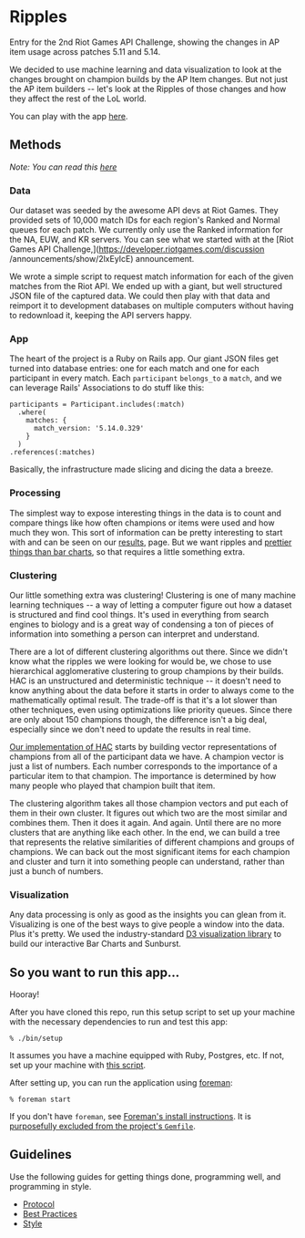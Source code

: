 # Ripples

Entry for the 2nd Riot Games API Challenge, showing the changes in AP item
usage across patches 5.11 and 5.14.

We decided to use machine learning and data visualization to look at the changes
brought on champion builds by the AP Item changes.  But not just the AP item
builders -- let's look at the Ripples of those changes and how they affect the
rest of the LoL world.

You can play with the app [here](http://riot-ripples.herokuapp.com/).

## Methods

*Note: You can read this [here](http://riot-ripples.herokuapp.com/pages/methods)*

### Data

Our dataset was seeded by the awesome API devs at Riot Games.  They provided
sets of 10,000 match IDs for each region's Ranked and Normal queues for each
patch.  We currently only use the Ranked information for the NA, EUW, and KR
servers.  You can see what we started with at the
[Riot Games API Challenge,](https://developer.riotgames.com/discussion
/announcements/show/2lxEyIcE) announcement.

We wrote a simple script to request match information for each of the given
matches from the Riot API.  We ended up with a giant, but well structured JSON
file of the captured data.  We could then play with that data and reimport it
to development databases on multiple computers without having to redownload it,
keeping the API servers happy.

### App

The heart of the project is a Ruby on Rails app.  Our giant JSON files get
turned into database entries: one for each match and one for each participant
in every match.  Each `participant` `belongs_to` a `match`, and we can leverage
Rails' Associations to do stuff like this:

    participants = Participant.includes(:match)
      .where(
        matches: {
          match_version: '5.14.0.329'
        }
      )
    .references(:matches)

Basically, the infrastructure made slicing and dicing the data a breeze.

### Processing

The simplest way to expose interesting things in the data is to count and
compare things like how often champions or items were used and how much they
won.  This sort of information can be pretty interesting to start with and can
be seen on our [results](http://riot-ripples.herokuapp.com/pages/results), page.
But we want ripples and
[prettier things than bar charts](http://riot-ripples.herokuapp.com/pages/explore),
so that requires a little something extra.

### Clustering

Our little something extra was clustering!  Clustering is one of many machine
learning techniques -- a way of letting a computer figure out how a dataset is
structured and find cool things.  It's used in everything from search engines to
biology and is a great way of condensing a ton of pieces of information into
something a person can interpret and understand.

There are a lot of different clustering algorithms out there.  Since we didn't
know what the ripples we were looking for would be, we chose to use hierarchical
agglomerative clustering to group champions by their builds.  HAC is an
unstructured and deterministic technique -- it doesn't need to know anything
about the data before it starts in order to always come to the mathematically
optimal result.  The trade-off is that it's a lot slower than other techniques,
 even using optimizations like priority queues.  Since there are only about 150
champions though, the difference isn't a big deal, especially since we don't
need to update the results in real time.

[Our implementation of HAC](https://github.com/maryschmidt/ripples/blob/master/app/models/concerns/clusterable.rb#L11)
starts by building vector representations of champions from all of the
participant data we have.  A champion vector is just a list of numbers.  Each
number corresponds to the importance of a particular item to that champion.  The
importance is determined by how many people who played that champion built that
item.

The clustering algorithm takes all those champion vectors and put each of them
in their own cluster.  It figures out which two are the most similar and
combines them.  Then it does it again.  And again.  Until there are no more
clusters that are anything like each other.  In the end, we can build a tree
that represents the relative similarities of different champions and groups of
champions.  We can back out the most significant items for each champion and
cluster and turn it into something people can understand, rather than just a
bunch of numbers.

### Visualization

Any data processing is only as good as the insights you can glean from it.
Visualizing is one of the best ways to give people a window into the data.
Plus it's pretty.  We used the industry-standard
[D3 visualization library](https://github.com/mbostock/d3)
to build our interactive Bar Charts and Sunburst.

## So you want to run this app...

Hooray!

After you have cloned this repo, run this setup script to set up your machine
with the necessary dependencies to run and test this app:

    % ./bin/setup

It assumes you have a machine equipped with Ruby, Postgres, etc. If not, set up
your machine with [this script].

[this script]: https://github.com/thoughtbot/laptop

After setting up, you can run the application using [foreman]:

    % foreman start

If you don't have `foreman`, see [Foreman's install instructions][foreman]. It
is [purposefully excluded from the project's `Gemfile`][exclude].

[foreman]: https://github.com/ddollar/foreman
[exclude]: https://github.com/ddollar/foreman/pull/437#issuecomment-41110407

## Guidelines

Use the following guides for getting things done, programming well, and
programming in style.

* [Protocol](http://github.com/thoughtbot/guides/blob/master/protocol)
* [Best Practices](http://github.com/thoughtbot/guides/blob/master/best-practices)
* [Style](http://github.com/thoughtbot/guides/blob/master/style)
